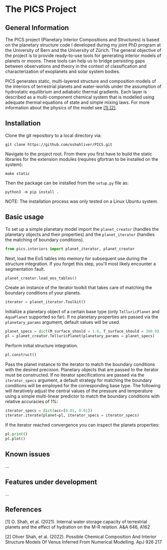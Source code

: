 # The PICS Project

## General Information

The PICS project (Planetary Interior Compositions and Structures) is based on the planetary structure code I developed during my joint PhD program at the University of Bern and the University of Zürich. The general objective of the project is to provide ready-to-use tools for generating interior models of planets or moons. These tools can help us to bridge persisting gaps between observations and theory in the context of classification and characterization of exoplanets and solar system bodies.

PICS generates static, multi-layered structure and composition models of the interiors of terrestrial planets and water-worlds under the assumption of hydrostatic equilibrium and adiabatic thermal gradients. Each layer is described as a multi-component chemical system that is modelled using adequate thermal equations of state and simple mixing laws. For more information about the physics of the model see [[1],[2]](#1).

## Installation

Clone the git repository to a local directory via:

```
git clone https://github.com/oshahliver/PICS.git
```
Navigate to the project root. From there you first have to build the static libraries for the extension modules (requires gfortran to be installed on the system):

```
make static
```

Then the package can be installed from the ```setup.py``` file as:
```
python3 -m pip install .
```

NOTE: The installation process was only tested on a Linux Ubuntu system.

## Basic usage


To set up a simple planetary model import the ```planet_creator``` (handles the planetary objects and their properties) and the ```planet_iterator``` (handles the matching of boundary conditions).

```python
from pics.interiors import planet_iterator, planet_creator
```

Next, load the EoS tables into memory for subsequent use during the structure integration. If you forget this step, you'll most likely encounter a segmentation fault.

```python
planet_creator.load_eos_tables() 
```

Create an instance of the iterator toolkit that takes care of matching the boundary conditions of your planets.

```python
iterator = planet_iterator.Toolkit()
```

Initialize a planetary object of a certain base type (only ```TelluricPlanet``` and ```AquaPlanet``` supported so far). If no planetary properties are passed via the ```planetary_params``` argument, default values will be used.

```python
planet_specs = dict(M_surface_should = 1.0, T_surface_should = 300.0)
pl = planet_creator.TelluricPlanet(planetary_params = planet_specs)
```
Perform initial structure integration.

```python
pl.construct()
```

Pass the planet instance to the iterator to match the boundary conditions with the desired precision. Planetary objects that are passed to the iterator must be constructed. If no iterator specifications are passed via the ```iterator_specs``` argument, a default strategy for matching the boundary conditions will be employed for the corresponding base type. The following will iteratively adjust the central values of the pressure and temperature using a simple multi-linear predictor to match the boundary conditions with relative accuracies of 1%:

```python
iterator_specs = dict(acc=[0.01, 0.01])
iterator.iterate(planet=pl, iterator_specs = iterator_specs)
```

If the iterator reached convergence you can inspect the planets properties:

```python
pl.print()
pl.plot()
```

## Known issues

...

## Features under development

...

## References
<a id="1">[1]</a> 
O. Shah, et al. (2021).
Internal water storage capacity of terrestrial planets and the effect of hydration on the M-R relation.
A&A 646, A162

<a id="2">[2]</a> 
Oliver Shah, et al. (2022).
Possible Chemical Composition And Interior Structure Models Of Venus Inferred From Numerical Modelling.
ApJ 926 217
